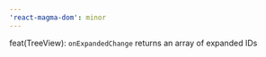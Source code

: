 ```yaml
---
'react-magma-dom': minor
---
```


feat(TreeView): `onExpandedChange` returns an array of expanded IDs
